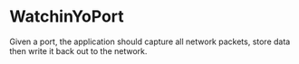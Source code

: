# WatchinYoPort
Given a port, the application should capture all network packets, store data then write it back out to the network.

